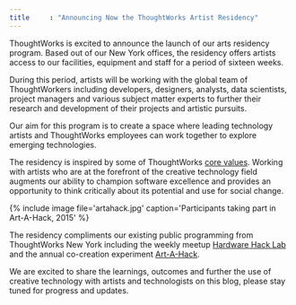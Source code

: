 ```yaml
---
title     : "Announcing Now the ThoughtWorks Artist Residency"
---
```

ThoughtWorks is excited to announce the launch of our arts residency program. Based out of our New York offices, the residency offers artists access to our facilities, equipment and staff for a period of sixteen weeks.

During this period, artists will be working with the global team of ThoughtWorkers including developers, designers, analysts, data scientists, project managers and various subject matter experts to further their research and development of their projects and artistic pursuits.

<!--excerpt-ends-->

Our aim for this program is to create a space where leading technology artists and ThoughtWorks employees can work together to explore emerging technologies.

The residency is inspired by some of ThoughtWorks [core values](https://www.thoughtworks.com/about-us). Working with artists who are at the forefront of the creative technology field augments our ability to champion software excellence and provides an opportunity to think critically about its potential and use for social change.

{% include image file='artahack.jpg'
   caption='Participants taking part in Art-A-Hack, 2015' %}

The residency compliments our existing public programming from ThoughtWorks New York including the weekly meetup [Hardware Hack Lab](https://hardwarehacklab.io/) and the annual co-creation experiment [Art-A-Hack](https://artahack.io/).

We are excited to share the learnings, outcomes and further the use of creative technology with artists and technologists on this blog, please stay tuned for progress and updates.
